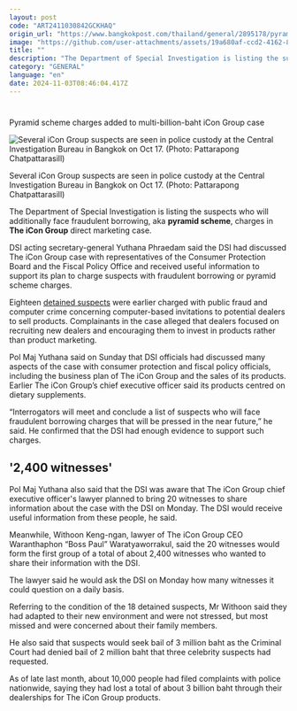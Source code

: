 ```yaml
---
layout: post
code: "ART2411030842GCKHAQ"
origin_url: "https://www.bangkokpost.com/thailand/general/2895178/pyramid-scheme-charges-added-to-multi-billion-baht-icon-group-case"
image: "https://github.com/user-attachments/assets/19a680af-ccd2-4162-8387-469a90d08460"
title: ""
description: "The Department of Special Investigation is listing the suspects who will additionally face fraudulent borrowing, aka  pyramid scheme , charges in  The iCon Group  direct marketing case."
category: "GENERAL"
language: "en"
date: 2024-11-03T08:46:04.417Z
---
```


# 

Pyramid scheme charges added to multi-billion-baht iCon Group case

![Several iCon Group suspects are seen in police custody at the Central Investigation Bureau in Bangkok on Oct 17. (Photo: Pattarapong Chatpattarasill)](https://github.com/user-attachments/assets/04a710b9-ba3f-463b-8e5d-e0b33d1a3cd5)

Several iCon Group suspects are seen in police custody at the Central Investigation Bureau in Bangkok on Oct 17. (Photo: Pattarapong Chatpattarasill)

The Department of Special Investigation is listing the suspects who will additionally face fraudulent borrowing, aka **pyramid scheme**, charges in **The iCon Group** direct marketing case.

DSI acting secretary-general Yuthana Phraedam said the DSI had discussed The iCon Group case with representatives of the Consumer Protection Board and the Fiscal Policy Office and received useful information to support its plan to charge suspects with fraudulent borrowing or pyramid scheme charges.

Eighteen [detained suspects](https://www.bangkokpost.com/thailand/general/2884788) were earlier charged with public fraud and computer crime concerning computer-based invitations to potential dealers to sell products. Complainants in the case alleged that dealers focused on recruiting new dealers and encouraging them to invest in products rather than product marketing.

Pol Maj Yuthana said on Sunday that DSI officials had discussed many aspects of the case with consumer protection and fiscal policy officials, including the business plan of The iCon Group and the sales of its products. Earlier The iCon Group’s chief executive officer said its products centred on dietary supplements.

“Interrogators will meet and conclude a list of suspects who will face fraudulent borrowing charges that will be pressed in the near future,” he said. He confirmed that the DSI had enough evidence to support such charges.

'2,400 witnesses'
-----------------

Pol Maj Yuthana also said that the DSI was aware that The iCon Group chief executive officer's lawyer planned to bring 20 witnesses to share information about the case with the DSI on Monday. The DSI would receive useful information from these people, he said.

Meanwhile, Withoon Keng-ngan, lawyer of The iCon Group CEO Waranthaphon “Boss Paul” Waratyaworrakul, said the 20 witnesses would form the first group of a total of about 2,400 witnesses who wanted to share their information with the DSI.

The lawyer said he would ask the DSI on Monday how many witnesses it could question on a daily basis.

Referring to the condition of the 18 detained suspects, Mr Withoon said they had adapted to their new environment and were not stressed, but most missed and were concerned about their family members.

He also said that suspects would seek bail of 3 million baht as the Criminal Court had denied bail of 2 million baht that three celebrity suspects had requested.

As of late last month, about 10,000 people had filed complaints with police nationwide, saying they had lost a total of about 3 billion baht through their dealerships for The iCon Group products.
